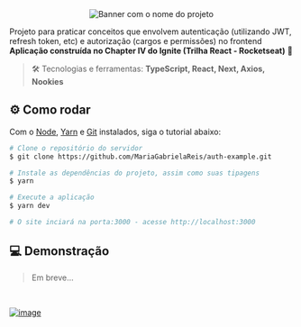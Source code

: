 <div align="center"> <img src="https://user-images.githubusercontent.com/69374340/216840586-2565c115-fe5e-4107-99cc-50c7c3fabb31.png" alt="Banner com o nome do projeto"/> </div>

Projeto para praticar conceitos que envolvem autenticação (utilizando JWT, refresh token, etc) e autorização (cargos e permissões) no frontend <br>
**Aplicação construída no Chapter IV do Ignite (Trilha React - Rocketseat)** 🚀

> :hammer_and_wrench: Tecnologias e ferramentas: **TypeScript, React, Next, Axios, Nookies**

## :gear: Como rodar

Com o [Node](https://nodejs.org/en/), [Yarn](https://yarnpkg.com/) e [Git](https://git-scm.com/) instalados, siga o tutorial abaixo:

```bash
# Clone o repositório do servidor
$ git clone https://github.com/MariaGabrielaReis/auth-example.git

# Instale as dependências do projeto, assim como suas tipagens
$ yarn

# Execute a aplicação
$ yarn dev

# O site inciará na porta:3000 - acesse http://localhost:3000
```

## :computer: Demonstração

> Em breve...

<br>

[![image](https://img.shields.io/badge/✨%20Maria%20Gabriela%20Reis,%202023-LinkedIn-0D9488?style=flat-square)](https://www.linkedin.com/in/mariagabrielareis/)
